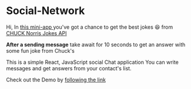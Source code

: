# Social-Network 
Hi, 
In [this mini-app ](https://hustle2live.github.io/social-network/) you've got a chance to get the best jokes :laughing: from [CHUCK Norris Jokes API](https://api.chucknorris.io/) 

 __After a sending message__ take await for 10 seconds to get an answer with some fun joke from Chuck's

This is a simple React, JavaScript social Chat application
You can write messages and get answers from your contact's list.

Check out the Demo by [following the link](https://hustle2live.github.io/social-network/)





